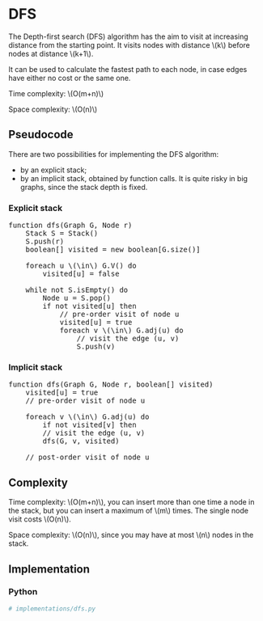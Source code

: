 # DFS
The Depth-first search (DFS) algorithm has the aim to visit at increasing distance from the starting point.
It visits nodes with distance \\(k\\) before nodes at distance \\(k+1\\).

It can be used to calculate the fastest path to each node, in case edges have either no cost or the same one.

Time complexity: \\(O(m+n)\\)

Space complexity: \\(O(n)\\)

## Pseudocode
There are two possibilities for implementing the DFS algorithm:
- by an explicit stack;
- by an implicit stack, obtained by function calls. It is quite risky in big graphs, since the stack depth is fixed.


### Explicit stack
<pre class="pseudocode">
function dfs(Graph G, Node r)
    Stack S = Stack()
    S.push(r)
    boolean[] visited = new boolean[G.size()]

    foreach u \(\in\) G.V() do
        visited[u] = false

    while not S.isEmpty() do
        Node u = S.pop()
        if not visited[u] then
            // pre-order visit of node u
            visited[u] = true
            foreach v \(\in\) G.adj(u) do
                // visit the edge (u, v)
                S.push(v)
</pre>

### Implicit stack
<pre class="pseudocode">
function dfs(Graph G, Node r, boolean[] visited)
    visited[u] = true
    // pre-order visit of node u

    foreach v \(\in\) G.adj(u) do
        if not visited[v] then
        // visit the edge (u, v)
        dfs(G, v, visited)

    // post-order visit of node u
</pre>


## Complexity
Time complexity: \\(O(m+n)\\), you can insert more than one time a node in the stack, but you can insert a maximum of \\(m\\) times. The single node visit costs \\(O(n)\\).

Space complexity: \\(O(n)\\), since you may have at most \\(n\\) nodes in the stack.

## Implementation
### Python
```py
# implementations/dfs.py
```
